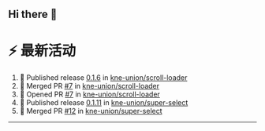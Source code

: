 ## Hi there 👋

<!--

**Here are some ideas to get you started:**

🙋‍♀️ A short introduction - what is your organization all about?
🌈 Contribution guidelines - how can the community get involved?
👩‍💻 Useful resources - where can the community find your docs? Is there anything else the community should know?
🍿 Fun facts - what does your team eat for breakfast?
🧙 Remember, you can do mighty things with the power of [Markdown](https://docs.github.com/github/writing-on-github/getting-started-with-writing-and-formatting-on-github/basic-writing-and-formatting-syntax)
-->


# ⚡ 最新活动

<!--START_SECTION:activity-->
1. 🚀 Published release [0.1.6](https://github.com/kne-union/scroll-loader/releases/tag/0.1.6) in [kne-union/scroll-loader](https://github.com/kne-union/scroll-loader)
2. 🎉 Merged PR [#7](https://github.com/kne-union/scroll-loader/pull/7) in [kne-union/scroll-loader](https://github.com/kne-union/scroll-loader)
3. 💪 Opened PR [#7](https://github.com/kne-union/scroll-loader/pull/7) in [kne-union/scroll-loader](https://github.com/kne-union/scroll-loader)
4. 🚀 Published release [0.1.11](https://github.com/kne-union/super-select/releases/tag/0.1.11) in [kne-union/super-select](https://github.com/kne-union/super-select)
5. 🎉 Merged PR [#12](https://github.com/kne-union/super-select/pull/12) in [kne-union/super-select](https://github.com/kne-union/super-select)
<!--END_SECTION:activity-->

---
